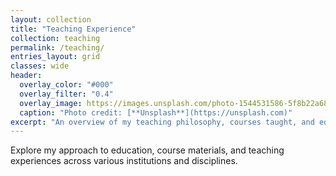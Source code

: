 ```yaml
---
layout: collection
title: "Teaching Experience"
collection: teaching
permalink: /teaching/
entries_layout: grid
classes: wide
header:
  overlay_color: "#000"
  overlay_filter: "0.4"
  overlay_image: https://images.unsplash.com/photo-1544531586-5f8b22a682ee
  caption: "Photo credit: [**Unsplash**](https://unsplash.com)"
excerpt: "An overview of my teaching philosophy, courses taught, and educational resources."
---
```


Explore my approach to education, course materials, and teaching experiences across various institutions and disciplines.